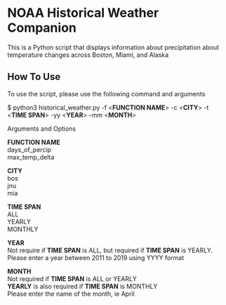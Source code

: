 # NOAA Historical Weather Companion

This is a Python script that displays information about precipitation about temperature changes across Boston, Miami, and Alaska

## How To Use

To use the script, please use the following command and arguments

$ python3 historical_weather.py -f \<**FUNCTION NAME**\> -c \<**CITY**\> -t \<**TIME SPAN**\> -yy \<**YEAR**\> -mm \<**MONTH**\>

Arguments and Options

**FUNCTION NAME**<br>
days_of_percip<br>
max_temp_delta<br>

**CITY**<br>
bos<br>
jnu<br>
mia<br>

**TIME SPAN**<br>
ALL<br>
YEARLY<br>
MONTHLY<br>

**YEAR**<br>
Not require if **TIME SPAN** is ALL, but required if **TIME SPAN** is YEARLY.<br>
Please enter a year between 2011 to 2019 using YYYY format<br>

**MONTH**<br>
Not required if **TIME SPAN** is ALL or YEARLY<br>
**YEARLY** is also required if **TIME SPAN** is MONTHLY<br>
Please enter the name of the month, ie April
